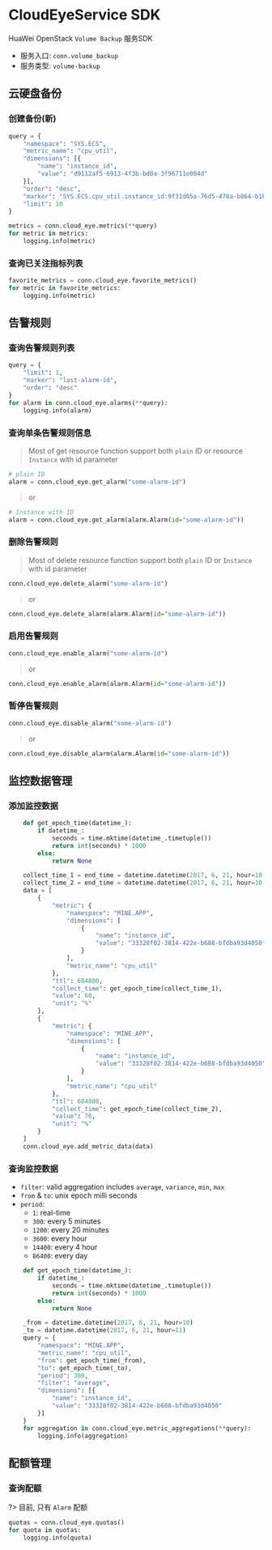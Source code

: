 # CloudEyeService SDK

HuaWei OpenStack `Volume Backup` 服务SDK
- 服务入口: `conn.volume_backup`
- 服务类型: `volume-backup`

## 云硬盘备份

### 创建备份(新)

```python
query = {
    "namespace": "SYS.ECS",
    "metric_name": "cpu_util",
    "dimensions": [{
        "name": "instance_id",
        "value": "d9112af5-6913-4f3b-bd0a-3f96711e004d"
    }],
    "order": "desc",
    "marker": "SYS.ECS.cpu_util.instance_id:9f31d05a-76d5-478a-b864-b1b5e8708482",
    "limit": 10
}

metrics = conn.cloud_eye.metrics(**query)
for metric in metrics:
    logging.info(metric)
```

### 查询已关注指标列表

```python
favorite_metrics = conn.cloud_eye.favorite_metrics()
for metric in favorite_metrics:
    logging.info(metric)
```


## 告警规则

### 查询告警规则列表

```python
query = {
    "limit": 1,
    "marker": "last-alarm-id",
    "order": "desc"
}
for alarm in conn.cloud_eye.alarms(**query):
    logging.info(alarm)
```

### 查询单条告警规则信息

> Most of get resource function support both ``plain`` ID or resource ``Instance`` with id parameter

```python
# plain ID
alarm = conn.cloud_eye.get_alarm("some-alarm-id")
```

> or

```python
# Instance with ID
alarm = conn.cloud_eye.get_alarm(alarm.Alarm(id="some-alarm-id"))
```


### 删除告警规则

> Most of delete resource function support both ``plain`` ID or ``Instance`` with id parameter

```python
conn.cloud_eye.delete_alarm("some-alarm-id")
```

> or

```python
conn.cloud_eye.delete_alarm(alarm.Alarm(id="some-alarm-id"))
```

### 启用告警规则

```python
conn.cloud_eye.enable_alarm("some-alarm-id")
```

> or

```python
conn.cloud_eye.enable_alarm(alarm.Alarm(id="some-alarm-id"))
```


### 暂停告警规则

```python
conn.cloud_eye.disable_alarm("some-alarm-id")
```

> or

```python
conn.cloud_eye.disable_alarm(alarm.Alarm(id="some-alarm-id"))
```


## 监控数据管理

### 添加监控数据
```python
    def get_epoch_time(datetime_):
        if datetime_:
            seconds = time.mktime(datetime_.timetuple())
            return int(seconds) * 1000
        else:
            return None

    collect_time_1 = end_time = datetime.datetime(2017, 6, 21, hour=10, minute=30)
    collect_time_2 = end_time = datetime.datetime(2017, 6, 21, hour=10, minute=35)
    data = [
        {
            "metric": {
                "namespace": "MINE.APP",
                "dimensions": [
                    {
                        "name": "instance_id",
                        "value": "33328f02-3814-422e-b688-bfdba93d4050"
                    }
                ],
                "metric_name": "cpu_util"
            },
            "ttl": 604800,
            "collect_time": get_epoch_time(collect_time_1),
            "value": 60,
            "unit": "%"
        },
        {
            "metric": {
                "namespace": "MINE.APP",
                "dimensions": [
                    {
                        "name": "instance_id",
                        "value": "33328f02-3814-422e-b688-bfdba93d4050"
                    }
                ],
                "metric_name": "cpu_util"
            },
            "ttl": 604800,
            "collect_time": get_epoch_time(collect_time_2),
            "value": 70,
            "unit": "%"
        }
    ]
    conn.cloud_eye.add_metric_data(data)
```

### 查询监控数据

- `filter`: valid aggregation includes ``average``, ``variance``, ``min``, ``max``
- `from` & `to`: unix epoch milli seconds
- `period`:
    - `1`: real-time
    - `300`: every 5 minutes
    - `1200`: every 20 minutes
    - `3600`: every hour
    - `14400`: every 4 hour
    - `86400`: every day


```python
    def get_epoch_time(datetime_):
        if datetime_:
            seconds = time.mktime(datetime_.timetuple())
            return int(seconds) * 1000
        else:
            return None

    _from = datetime.datetime(2017, 6, 21, hour=10)
    _to = datetime.datetime(2017, 6, 21, hour=11)
    query = {
        "namespace": "MINE.APP",
        "metric_name": "cpu_util",
        "from": get_epoch_time(_from),
        "to": get_epoch_time(_to),
        "period": 300,
        "filter": "average",
        "dimensions": [{
            "name": "instance_id",
            "value": "33328f02-3814-422e-b688-bfdba93d4050"
        }]
    }
    for aggregation in conn.cloud_eye.metric_aggregations(**query):
        logging.info(aggregation)
```


## 配额管理

### 查询配额

?> 目前, 只有 ``Alarm`` 配额

```python
quotas = conn.cloud_eye.quotas()
for quota in quotas:
    logging.info(quota)
```